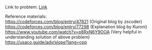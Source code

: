 Link to problem: [Link](https://cses.fi/problemset/task/2132/)

Reference materials:</br>
https://codeforces.com/blog/entry/47821 (Original blog by zscoder)</br>
https://codeforces.com/blog/entry/77298 (Explanation blog by Kuroni)</br>
https://www.youtube.com/watch?v=p8RxN6Y9OOA (Very helpful in understanding solution of above problem)</br>
https://usaco.guide/adv/slope?lang=cpp</br>
